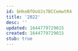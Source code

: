 ```yaml
---
id: bHkeBfOoUJs7BCCemwtR4
title: '2022'
desc: ''
updated: 1644779729015
created: 1644779729015
stub: true
---
```


